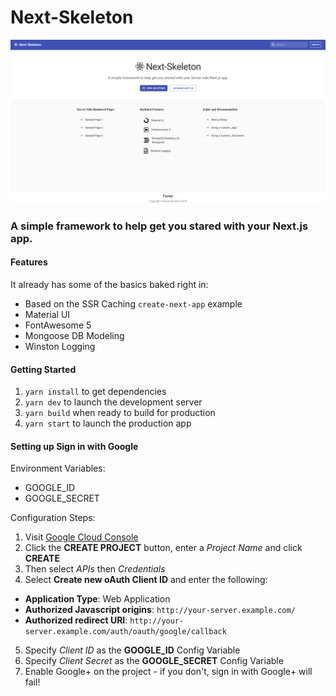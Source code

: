 # Next-Skeleton
![Next-Skeleton](https://raw.githubusercontent.com/Fairbanks-io/next-skeleton/master/next-skeleton.png)

### A simple framework to help get you stared with your Next.js app.

#### Features
It already has some of the basics baked right in:
- Based on the SSR Caching `create-next-app` example
- Material UI
- FontAwesome 5
- Mongoose DB Modeling
- Winston Logging

#### Getting Started
1. `yarn install` to get dependencies
2. `yarn dev` to launch the development server
3. `yarn build` when ready to build for production
4. `yarn start` to launch the production app

#### Setting up Sign in with Google

Environment Variables:

* GOOGLE_ID
* GOOGLE_SECRET

Configuration Steps:

1. Visit [Google Cloud Console](https://cloud.google.com/console/project)
2. Click the **CREATE PROJECT** button, enter a *Project Name* and click **CREATE**
3. Then select *APIs* then *Credentials*
4. Select **Create new oAuth Client ID** and enter the following:
 - **Application Type**: Web Application
 - **Authorized Javascript origins**: `http://your-server.example.com/`
 - **Authorized redirect URI**: `http://your-server.example.com/auth/oauth/google/callback`
5. Specify *Client ID* as the **GOOGLE_ID** Config Variable
6. Specify *Client Secret* as the **GOOGLE_SECRET** Config Variable
7. Enable Google+ on the project - if you don't, sign in with Google+ will fail!
